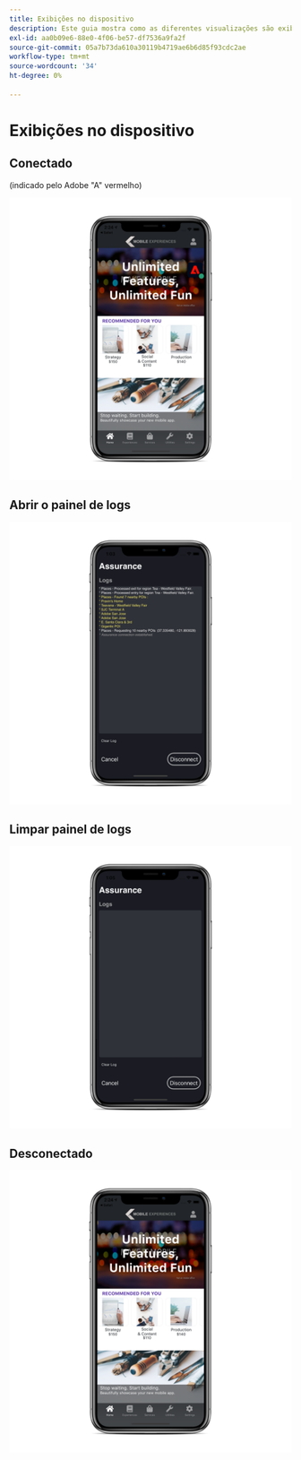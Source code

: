 ```yaml
---
title: Exibições no dispositivo
description: Este guia mostra como as diferentes visualizações são exibidas em um dispositivo usando o Adobe Experience Platform Assurance.
exl-id: aa0b09e6-88e0-4f06-be57-df7536a9fa2f
source-git-commit: 05a7b73da610a30119b4719ae6b6d85f93cdc2ae
workflow-type: tm+mt
source-wordcount: '34'
ht-degree: 0%

---
```


# Exibições no dispositivo

## Conectado

(indicado pelo Adobe &quot;A&quot; vermelho)

![](./images/on-device-views/connected.png)

## Abrir o painel de logs

![](./images/on-device-views/logs-panel.png)

## Limpar painel de logs

![](./images/on-device-views/clear-logs-panel.png)

## Desconectado

![](./images/on-device-views/disconnected.png)
